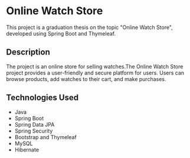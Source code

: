 # Online Watch Store

This project is a graduation thesis on the topic "Online Watch Store", developed using Spring Boot and Thymeleaf.

## Description

The project is an online store for selling watches.The Online Watch Store project provides a user-friendly and secure platform for users. Users can browse products, add watches to their cart, and make purchases.

## Technologies Used

- Java
- Spring Boot
- Spring Data JPA
- Spring Security
- Bootstrap and Thymeleaf
- MySQL
- Hibernate
